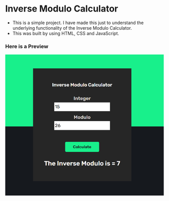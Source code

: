 # Inverse Modulo Calculator
- This is a simple project. I have made this just to understand the underlying functionality of the Inverse Modulo Calculator.
- This was built by using HTML, CSS and JavaScript.

### Here is a Preview

![preview img](/Demo.PNG)
